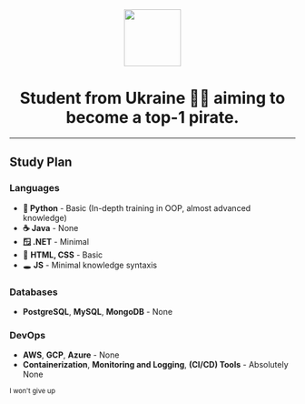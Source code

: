 
<div id="header" align="center">
  <img src="https://i.ibb.co/0y8wY23/rounded-in-photoretrica.png" width="100">
  <h1>Student from Ukraine 💙💛 aiming to become a top-1 pirate. </h1>
  <!--<img src="https://komarev.com/ghpvc/?username=pgmtags&style=flat-square&color=blue" alt=""/> -->
</div>
<hr>
<h2>Study Plan</h2>
<h3>Languages</h3>
<ul>
  <li><strong>🐍 Python</strong> - Basic (In-depth training in OOP, almost advanced knowledge)</li>
  <li><strong>☕ Java</strong> - None</li>
  <li><strong>🪟 .NET</strong> - Minimal</li>
  <li>🧧 <strong>HTML, CSS</strong> - Basic</li>
  <li>🕳️ <strong>JS</strong> - Minimal knowledge syntaxis</li>
</ul>
<h3>Databases</h3>
<ul>
  <li><strong>PostgreSQL</strong>, <strong>MySQL</strong>, <strong>MongoDB</strong> - None</li>
</ul>
<h3>DevOps</h3>
<ul>
  <li><strong>AWS</strong>, <strong>GCP</strong>, <strong>Azure</strong> - None</li>
  <li><strong>Containerization</strong>, <strong>Monitoring and Logging</strong>, <strong>(CI/CD) Tools</strong> - Absolutely None</li>
</ul>
<sub>I won't give up</sub>
